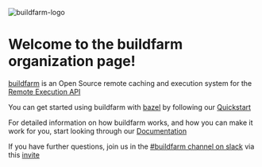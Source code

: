 ![buildfarm-logo](https://github.com/user-attachments/assets/826f0979-e51c-4f20-a7bf-edeb111abe54)

# Welcome to the buildfarm organization page!

[buildfarm](https://github.com/buildfarm/buildfarm) is an Open Source remote caching and execution system for the [Remote Execution API](https://github.com/bazelbuild/remote-apis)

You can get started using buildfarm with [bazel](https://bazel.build) by following our [Quickstart](https://buildfarm.github.io/buildfarm/docs/quick_start/)

For detailed information on how buildfarm works, and how you can make it work for you, start looking through our [Documentation](https://buildfarm.github.io/buildfarm)

If you have further questions, join us in the [#buildfarm channel on slack](https://buildteamworld.slack.com/archives/C9C4H1SN7) via this [invite](https://join.slack.com/t/buildteamworld/shared_invite/zt-4zy8f5j5-KwiJuBoAAUorB_mdQHwF7Q)
